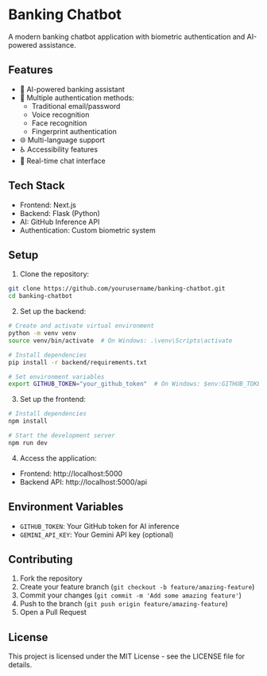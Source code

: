 # Banking Chatbot

A modern banking chatbot application with biometric authentication and AI-powered assistance.

## Features

- 🤖 AI-powered banking assistant
- 🔐 Multiple authentication methods:
  - Traditional email/password
  - Voice recognition
  - Face recognition
  - Fingerprint authentication
- 🌐 Multi-language support
- ♿ Accessibility features
- 💬 Real-time chat interface

## Tech Stack

- Frontend: Next.js
- Backend: Flask (Python)
- AI: GitHub Inference API
- Authentication: Custom biometric system

## Setup

1. Clone the repository:
```bash
git clone https://github.com/yourusername/banking-chatbot.git
cd banking-chatbot
```

2. Set up the backend:
```bash
# Create and activate virtual environment
python -m venv venv
source venv/bin/activate  # On Windows: .\venv\Scripts\activate

# Install dependencies
pip install -r backend/requirements.txt

# Set environment variables
export GITHUB_TOKEN="your_github_token"  # On Windows: $env:GITHUB_TOKEN="your_github_token"
```

3. Set up the frontend:
```bash
# Install dependencies
npm install

# Start the development server
npm run dev
```

4. Access the application:
- Frontend: http://localhost:5000
- Backend API: http://localhost:5000/api

## Environment Variables

- `GITHUB_TOKEN`: Your GitHub token for AI inference
- `GEMINI_API_KEY`: Your Gemini API key (optional)

## Contributing

1. Fork the repository
2. Create your feature branch (`git checkout -b feature/amazing-feature`)
3. Commit your changes (`git commit -m 'Add some amazing feature'`)
4. Push to the branch (`git push origin feature/amazing-feature`)
5. Open a Pull Request

## License

This project is licensed under the MIT License - see the LICENSE file for details. 